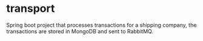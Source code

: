 # transport
Spring boot project that processes transactions for a shipping company, the transactions are stored in MongoDB and sent to RabbitMQ.

